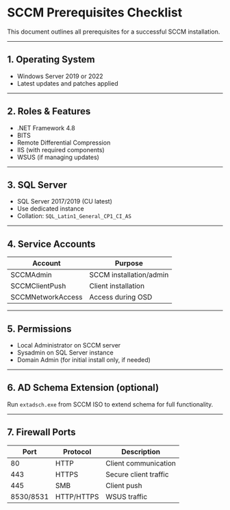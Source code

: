 
# SCCM Prerequisites Checklist

This document outlines all prerequisites for a successful SCCM installation.

---

## 1. Operating System

- Windows Server 2019 or 2022
- Latest updates and patches applied

---

## 2. Roles & Features

- .NET Framework 4.8
- BITS
- Remote Differential Compression
- IIS (with required components)
- WSUS (if managing updates)

---

## 3. SQL Server

- SQL Server 2017/2019 (CU latest)
- Use dedicated instance
- Collation: `SQL_Latin1_General_CP1_CI_AS`

---

## 4. Service Accounts

| Account               | Purpose                  |
|------------------------|--------------------------|
| SCCMAdmin              | SCCM installation/admin  |
| SCCMClientPush         | Client installation      |
| SCCMNetworkAccess      | Access during OSD        |

---

## 5. Permissions

- Local Administrator on SCCM server
- Sysadmin on SQL Server instance
- Domain Admin (for initial install only, if needed)

---

## 6. AD Schema Extension (optional)

Run `extadsch.exe` from SCCM ISO to extend schema for full functionality.

---

## 7. Firewall Ports

| Port | Protocol | Description        |
|------|----------|--------------------|
| 80   | HTTP     | Client communication |
| 443  | HTTPS    | Secure client traffic |
| 445  | SMB      | Client push         |
| 8530/8531 | HTTP/HTTPS | WSUS traffic  |
